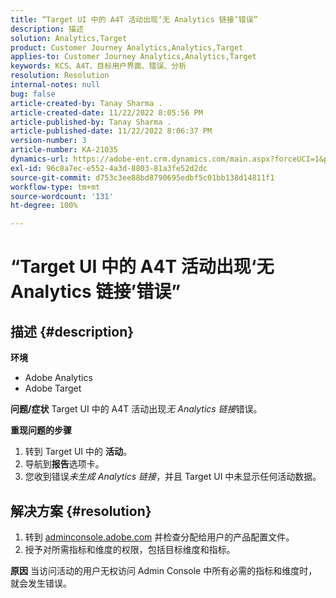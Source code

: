 ```yaml
---
title: “Target UI 中的 A4T 活动出现‘无 Analytics 链接’错误”
description: 描述
solution: Analytics,Target
product: Customer Journey Analytics,Analytics,Target
applies-to: Customer Journey Analytics,Analytics,Target
keywords: KCS、A4T、目标用户界面、错误、分析
resolution: Resolution
internal-notes: null
bug: false
article-created-by: Tanay Sharma .
article-created-date: 11/22/2022 8:05:56 PM
article-published-by: Tanay Sharma .
article-published-date: 11/22/2022 8:06:37 PM
version-number: 3
article-number: KA-21035
dynamics-url: https://adobe-ent.crm.dynamics.com/main.aspx?forceUCI=1&pagetype=entityrecord&etn=knowledgearticle&id=d5858012-a16a-ed11-9561-6045bd006a22
exl-id: 96c8a7ec-e552-4a3d-8803-81a3fe52d2dc
source-git-commit: d753c3ee88bd8790695edbf5c01bb138d14811f1
workflow-type: tm+mt
source-wordcount: '131'
ht-degree: 100%

---
```


# “Target UI 中的 A4T 活动出现‘无 Analytics 链接’错误”

## 描述 {#description}

<b>环境</b>
- Adobe Analytics
- Adobe Target



<b>问题/症状</b>
Target UI 中的 A4T 活动出现*无 Analytics 链接*&#x200B;错误。



<b>重现问题的步骤</b>

1. 转到 Target UI 中的 <b>活动</b>。
2. 导航到<b>报告</b>选项卡。
3. 您收到错误&#x200B;*未生成 Analytics 链接*，并且 Target UI 中未显示任何活动数据。



## 解决方案 {#resolution}


1. 转到 [adminconsole.adobe.com](https://adminconsole.adobe.com/) 并检查分配给用户的产品配置文件。
2. 授予对所需指标和维度的权限，包括目标维度和指标。



<b>原因</b>
当访问活动的用户无权访问 Admin Console 中所有必需的指标和维度时，就会发生错误。
